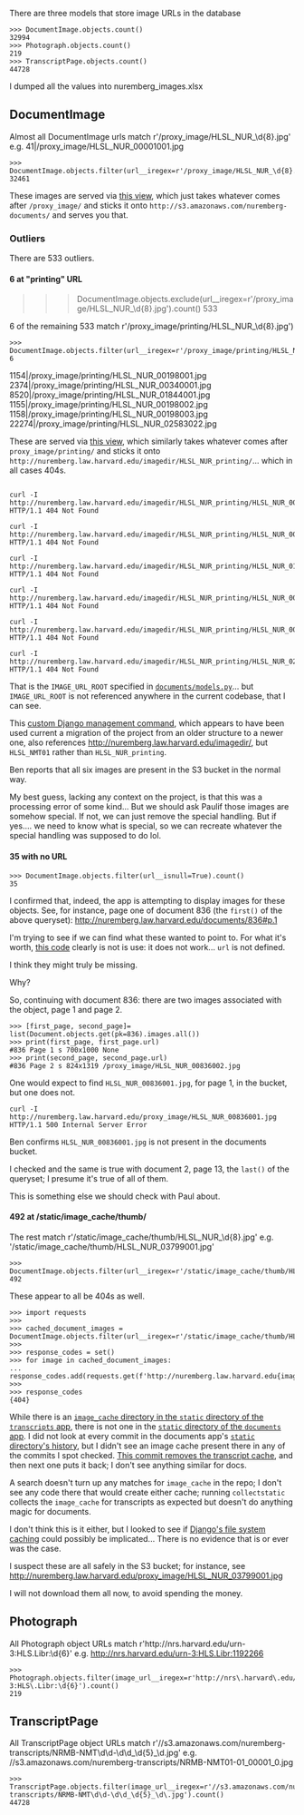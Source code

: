 There are three models that store image URLs in the database

```
>>> DocumentImage.objects.count()
32994
>>> Photograph.objects.count()
219
>>> TranscriptPage.objects.count()
44728
```

I dumped all the values into nuremberg_images.xlsx


## DocumentImage

Almost all DocumentImage urls match r'/proxy_image/HLSL_NUR_\d{8}.jpg'
e.g. 41|/proxy_image/HLSL_NUR_00001001.jpg

```
>>> DocumentImage.objects.filter(url__iregex=r'/proxy_image/HLSL_NUR_\d{8}.jpg').count()
32461
```

These images are served via [this view](https://github.com/harvard-lil/nuremberg/blob/post-heroku/nuremberg/core/urls.py#L26), which just takes whatever comes after `/proxy_image/` and sticks it onto `http://s3.amazonaws.com/nuremberg-documents/` and serves you that.

### Outliers

There are 533 outliers.

#### 6 at "printing" URL

>>> DocumentImage.objects.exclude(url__iregex=r'/proxy_image/HLSL_NUR_\d{8}.jpg').count()
533

6 of the remaining 533 match r'/proxy_image/printing/HLSL_NUR_\d{8}.jpg')

```
>>> DocumentImage.objects.filter(url__iregex=r'/proxy_image/printing/HLSL_NUR_\d{8}.jpg').count()
6
```

1154|/proxy_image/printing/HLSL_NUR_00198001.jpg
2374|/proxy_image/printing/HLSL_NUR_00340001.jpg
8520|/proxy_image/printing/HLSL_NUR_01844001.jpg
1155|/proxy_image/printing/HLSL_NUR_00198002.jpg
1158|/proxy_image/printing/HLSL_NUR_00198003.jpg
22274|/proxy_image/printing/HLSL_NUR_02583022.jpg

These are served via [this view](https://github.com/harvard-lil/nuremberg/blob/post-heroku/nuremberg/core/urls.py#L23), which similarly takes whatever comes after `proxy_image/printing/` and sticks it onto `http://nuremberg.law.harvard.edu/imagedir/HLSL_NUR_printing/`... which in all cases 404s.

```

curl -I http://nuremberg.law.harvard.edu/imagedir/HLSL_NUR_printing/HLSL_NUR_00198001.jpg
HTTP/1.1 404 Not Found

curl -I http://nuremberg.law.harvard.edu/imagedir/HLSL_NUR_printing/HLSL_NUR_00340001.jpg
HTTP/1.1 404 Not Found

curl -I http://nuremberg.law.harvard.edu/imagedir/HLSL_NUR_printing/HLSL_NUR_01844001.jpg
HTTP/1.1 404 Not Found

curl -I http://nuremberg.law.harvard.edu/imagedir/HLSL_NUR_printing/HLSL_NUR_00198002.jpg
HTTP/1.1 404 Not Found

curl -I http://nuremberg.law.harvard.edu/imagedir/HLSL_NUR_printing/HLSL_NUR_00198003.jpg
HTTP/1.1 404 Not Found

curl -I http://nuremberg.law.harvard.edu/imagedir/HLSL_NUR_printing/HLSL_NUR_02583022.jpg
HTTP/1.1 404 Not Found
```

That is the `IMAGE_URL_ROOT` specified in [`documents/models.py`](https://github.com/harvard-lil/nuremberg/blob/506aefb364f1bdda973bd1066a291ef53fb9ef99/nuremberg/documents/models.py#L8)... but `IMAGE_URL_ROOT` is not referenced anywhere in the current codebase, that I can see.

This [custom Django management command](https://github.com/harvard-lil/nuremberg/blob/master/nuremberg/core/management/commands/scan_image_files.py#L37), which appears to have been used current a migration of the project from an older structure to a newer one, also references http://nuremberg.law.harvard.edu/imagedir/, but `HLSL_NMT01` rather than `HLSL_NUR_printing`.

Ben reports that all six images are present in the S3 bucket in the normal way.

My best guess, lacking any context on the project, is that this was a processing error of some kind... But we should ask Paulif those images are somehow special. If not, we can just remove the special handling. But if yes.... we need to know what is special, so we can recreate whatever the special handling was supposed to do lol.


#### 35 with no URL

```
>>> DocumentImage.objects.filter(url__isnull=True).count()
35
```

I confirmed that, indeed, the app is attempting to display images for these objects. See, for instance, page one of document 836 (the `first()` of the above queryset):
http://nuremberg.law.harvard.edu/documents/836#p.1

I'm trying to see if we can find what these wanted to point to. For what it's worth, [this code](https://github.com/harvard-lil/nuremberg/blob/master/nuremberg/documents/models.py#L89) clearly is not is use: it does not work... `url` is not defined.

I think they might truly be missing.

Why?

So, continuing with document 836: there are two images associated with the object, page 1 and page 2.

```
>>> [first_page, second_page]= list(Document.objects.get(pk=836).images.all())
>>> print(first_page, first_page.url)
#836 Page 1 s 700x1000 None
>>> print(second_page, second_page.url)
#836 Page 2 s 824x1319 /proxy_image/HLSL_NUR_00836002.jpg
```

One would expect to find `HLSL_NUR_00836001.jpg`, for page 1, in the bucket, but one does not.

```
curl -I http://nuremberg.law.harvard.edu/proxy_image/HLSL_NUR_00836001.jpg
HTTP/1.1 500 Internal Server Error
```

Ben confirms `HLSL_NUR_00836001.jpg` is not present in the documents bucket.

I checked and the same is true with document 2, page 13, the `last()` of the queryset; I presume it's true of all of them.

This is something else we should check with Paul about.

#### 492 at /static/image_cache/thumb/

The rest match r'/static/image_cache/thumb/HLSL_NUR_\d{8}.jpg'
e.g. '/static/image_cache/thumb/HLSL_NUR_03799001.jpg'

```
>>> DocumentImage.objects.filter(url__iregex=r'/static/image_cache/thumb/HLSL_NUR_\d{8}.jpg').count()
492
```

These appear to all be 404s as well.

```
>>> import requests
>>>
>>> cached_document_images = DocumentImage.objects.filter(url__iregex=r'/static/image_cache/thumb/HLSL_NUR_\d{8}.jpg')
>>>
>>> response_codes = set()
>>> for image in cached_document_images:
...     response_codes.add(requests.get(f'http://nuremberg.law.harvard.edu{image.url}').status_code)
>>>
>>> response_codes
{404}
```

While there is an [`image_cache` directory in the `static` directory of the `transcripts` app](https://github.com/harvard-lil/nuremberg/tree/master/nuremberg/transcripts/static/image_cache/transcripts), there is not one in the [`static` directory of the `documents` app](https://github.com/harvard-lil/nuremberg/tree/master/nuremberg/documents/static). I did not look at every commit in the documents app's [`static` directory's history](https://github.com/harvard-lil/nuremberg/commits/master/nuremberg/documents/static), but I didn't see an image cache present there in any of the commits I spot checked. [This commit removes the transcript cache](https://github.com/harvard-lil/nuremberg/commit/3293036bbb5d9118b118d476adcf4afddfdd3fc0), and then next one puts it back; I don't see anything similar for docs.

A search doesn't turn up any matches for `image_cache` in the repo; I don't see any code there that would create either cache; running `collectstatic` collects the `image_cache` for transcripts as expected but doesn't do anything magic for documents.

I don't think this is it either, but I looked to see if [Django's file system caching](https://docs.djangoproject.com/en/4.1/topics/cache/#filesystem-caching) could possibly be implicated... There is no evidence that is or ever was the case.

I suspect these are all safely in the S3 bucket; for instance, see http://nuremberg.law.harvard.edu/proxy_image/HLSL_NUR_03799001.jpg

I will not download them all now, to avoid spending the money.


## Photograph

All Photograph object URLs match r'http://nrs\.harvard\.edu/urn-3:HLS\.Libr:\d{6}'
e.g. http://nrs.harvard.edu/urn-3:HLS.Libr:1192266

```
>>> Photograph.objects.filter(image_url__iregex=r'http://nrs\.harvard\.edu/urn-3:HLS\.Libr:\d{6}').count()
219
```

## TranscriptPage

All TranscriptPage object URLs match r'//s3.amazonaws.com/nuremberg-transcripts/NRMB-NMT\d\d-\d\d_\d{5}_\d\.jpg'
e.g. //s3.amazonaws.com/nuremberg-transcripts/NRMB-NMT01-01_00001_0.jpg

```
>>> TranscriptPage.objects.filter(image_url__iregex=r'//s3.amazonaws.com/nuremberg-transcripts/NRMB-NMT\d\d-\d\d_\d{5}_\d\.jpg').count()
44728
```
